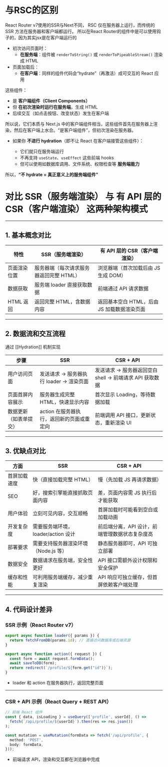 # 与RSC的区别

React Router v7使用的SSR与Next不同，
RSC 仅在服务器上运行，而传统的 SSR 方法在服务器和客户端都运行。
所以在React Router的组件中是可以使用钩子的，因为其实jsx是在客户端运行的

- 初次访问页面时：
    - **在服务端**：组件被 `renderToString()` 或 `renderToPipeableStream()` 渲染成 HTML
- 页面加载后：
    - **在客户端**：同样的组件代码会“hydrate”（再激活）成可交互的 React 应用

这些组件：

- 是 **客户端组件（Client Components）**
- 但 **在初次渲染时运行在服务端**，生成 HTML
- 后续交互（如点击按钮、改变状态）发生在客户端

所以说，它们本质与 Next.js 中的客户端组件相当，这些组件首先在服务器上渲染，然后在客户端上水合。“是客户端组件”，但初次渲染在服务器。

- 如果你 **不进行 hydration**（即不让 React 在客户端接管这些组件）：
    
    - 它们就只在服务端运行
    - 不再支持 `useState`、`useEffect` 这些前端 hooks
    - 但可以使用如数据库调用、文件系统、权限检查等 **服务端能力**

所以，**“不 hydrate = 真正意义上的服务端组件”**


# 对比 **SSR（服务端渲染）** 与 **有 API 层的 CSR（客户端渲染）** 这两种架构模式

---

## 1. 基本概念对比

| 特性      | SSR（服务端渲染）             | 有 API 层的 CSR（客户端渲染）        |
| ------- | ---------------------- | -------------------------- |
| 页面渲染位置  | 服务器端（每次请求服务器返回完整 HTML） | 浏览器端（首次加载后由 JS 生成 DOM）     |
| 数据获取    | 服务端 loader 直接获取数据      | 前端通过 API 请求数据              |
| HTML 返回 | 返回完整 HTML，含数据内容        | 返回基本空白 HTML，后由 JS 加载数据渲染页面 |

---

## 2. 数据流和交互流程

通过 [[Hydration]] 机制实现

| 步骤          | SSR                        | CSR + API                            |
| ----------- | -------------------------- | ------------------------------------ |
| 用户访问页面      | 发送请求 → 服务器执行 loader → 渲染页面 | 发送请求 → 服务器返回空白 shell → 前端请求 API 获取数据 |
| 页面首屏内容展示    | 服务器生成完整 HTML，快速显示内容        | 首次显示 Loading，等待数据加载                  |
| 数据更新（如表单提交） | action 在服务器执行，返回新的页面或重定向   | 前端调用 API 接口，更新状态，重新渲染 UI             |

---

## 3. 优缺点对比

| 方面     | SSR                      | CSR + API                 |
| ------ | ------------------------ | ------------------------- |
| 首屏加载速度 | 快（直接加载完整 HTML）           | 慢（先加载 JS 再请求数据）           |
| SEO    | 好，搜索引擎能直接抓取页面内容          | 差，页面内容需 JS 执行后才能获取        |
| 用户体验   | 立刻可见内容，交互顺畅              | 首屏加载时可能看到空白或加载动画          |
| 开发复杂度  | 需要服务端环境，loader/action 设计 | 前后端分离，API 设计，前端管理数据状态复杂度高 |
| 部署要求   | 需要支持服务器渲染环境（Node.js 等）   | 静态服务器即可，API 可独立部署         |
| 数据安全   | 数据请求在服务端，安全性更好           | API 接口需额外设计权限和安全保护        |
| 缓存和性能  | 可利用服务端缓存，减少重复渲染          | API 响应可独立缓存，但首屏依赖客户端处理    |

---

## 4. 代码设计差异

### SSR 示例（React Router v7）

```ts
export async function loader({ params }) {
  return fetchFromDB(params.id); // 直接访问数据库或后端资源
}

export async function action({ request }) {
  const form = await request.formData();
  await saveToDB(form);
  return redirect(`/profile/${form.get("id")}`);
}
```

- loader 和 action 在服务器执行，返回完整页面

---

### CSR + API 示例（React Query + REST API）

```ts
// 前端 React 组件
const { data, isLoading } = useQuery(['profile', userId], () =>
  fetch(`/api/profile/${userId}`).then(res => res.json())
);

const mutation = useMutation(formData => fetch('/api/profile', {
  method: 'POST',
  body: formData,
}));
```

- 前端请求 API，渲染和交互都在浏览器中完成